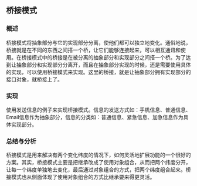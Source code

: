 ## 桥接模式

### 概述
桥接模式将抽象部分与它的实现部分分离，使他们都可以独立地变化。通俗地说，桥接就是在不同的东西之间搭一个桥，让它们能够连接起来，可以相互通讯和使用。在桥接模式中的桥接是在被分离的抽象部分和实现部分之间搭一个桥。为了达到让抽象部分和实现部分分离开，而且在抽象部分实现的时候，还是需要使用具体的实现，可以使用桥接模式来实现。这里的桥接，就是让抽象部分拥有实现部分的接口对象，就桥接上了。

### 实现
使用发送信息的例子来实现桥接模式。信息的发送方式如：手机信息、普通信息、Email信息作为抽象部分，信息的分类如：普通信息、紧急信息、加急信息作为具体实现部分。

### 总结与分析
桥接模式是用来解决有两个变化纬度的情况下，如何灵活地扩展功能的一个很好的方案。其实，桥接模式主要是把继承改成了使用对象组合，从而把两个纬度分开，让每一个纬度单独地去变化，最后通过对象组合的方式，把两个纬度组合起来。桥接模式也从侧面体现了使用对象组合的方式比继承要来得更灵活。

